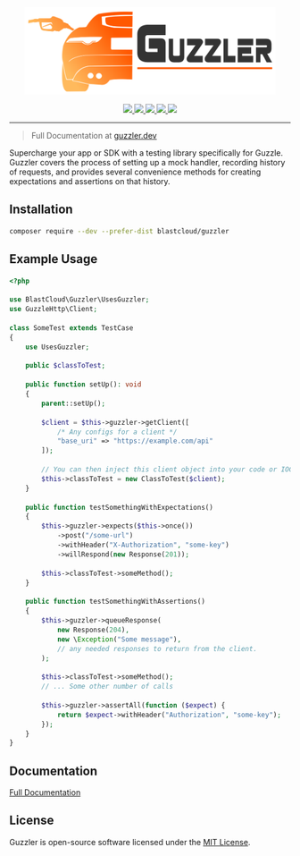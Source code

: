 <p align="center"><img src="Guzzler-logo.svg" width="450"></p>
<p align="center">
    <a href="https://travis-ci.org/blastcloud/guzzler">
        <img src="https://img.shields.io/github/workflow/status/blastcloud/guzzler/run-tests?label=tests">
    </a>
    <a href="#">
        <img src="https://poser.pugx.org/blastcloud/guzzler/v/stable" />
    </a>
    <a href="https://packagist.org/packages/blastcloud/guzzler/stats">
        <img src="https://poser.pugx.org/blastcloud/guzzler/downloads" />
    </a>
    <a href="https://codeclimate.com/github/blastcloud/guzzler/maintainability">
        <img src="https://api.codeclimate.com/v1/badges/01c6f66eaa5db02e5411/maintainability" />
    </a>
    <a href="https://github.com/blastcloud/guzzler/blob/master/LICENSE.md">
        <img src="https://poser.pugx.org/blastcloud/guzzler/license" />
    </a>
</p>

---

> Full Documentation at [guzzler.dev](https://guzzler.dev)

Supercharge your app or SDK with a testing library specifically for Guzzle. Guzzler covers the process of setting up a mock handler, recording history of requests, and provides several convenience methods for creating expectations and assertions on that history.

## Installation

```bash
composer require --dev --prefer-dist blastcloud/guzzler
```

## Example Usage

```php
<?php

use BlastCloud\Guzzler\UsesGuzzler;
use GuzzleHttp\Client;

class SomeTest extends TestCase
{
    use UsesGuzzler;

    public $classToTest;

    public function setUp(): void
    {
        parent::setUp();
    
        $client = $this->guzzler->getClient([
            /* Any configs for a client */
            "base_uri" => "https://example.com/api"
        ]);
        
        // You can then inject this client object into your code or IOC container.
        $this->classToTest = new ClassToTest($client);
    }

    public function testSomethingWithExpectations()
    {
        $this->guzzler->expects($this->once())
            ->post("/some-url")
            ->withHeader("X-Authorization", "some-key")
            ->willRespond(new Response(201));
    
        $this->classToTest->someMethod();
    }

    public function testSomethingWithAssertions()
    {
        $this->guzzler->queueResponse(
            new Response(204),
            new \Exception("Some message"),
            // any needed responses to return from the client.
        );
    
        $this->classToTest->someMethod();
        // ... Some other number of calls
    
        $this->guzzler->assertAll(function ($expect) {
            return $expect->withHeader("Authorization", "some-key");
        });
    }
}
```

## Documentation

[Full Documentation](https://guzzler.dev)

## License

Guzzler is open-source software licensed under the [MIT License](https://opensource.org/licenses/MIT).
